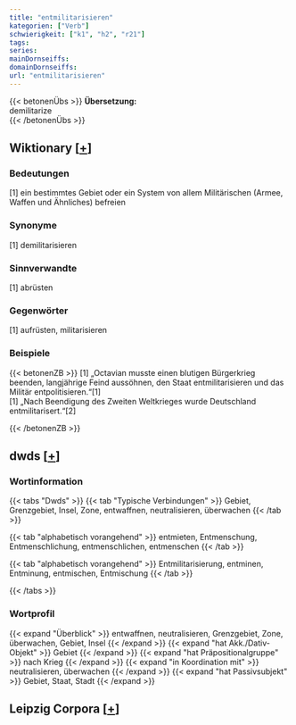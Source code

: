```yaml
---
title: "entmilitarisieren"
kategorien: ["Verb"]
schwierigkeit: ["k1", "h2", "r21"]
tags:
series:
mainDornseiffs:
domainDornseiffs:
url: "entmilitarisieren"
---
```


{{< betonenÜbs >}}
**Übersetzung:**  
demilitarize  
{{< /betonenÜbs >}}

## Wiktionary [[+](https://de.wiktionary.org/wiki/entmilitarisieren)]

### Bedeutungen
[1] ein bestimmtes Gebiet oder ein System von allem Militärischen (Armee, Waffen und Ähnliches) befreien  

### Synonyme
[1] demilitarisieren  

### Sinnverwandte
[1] abrüsten  

### Gegenwörter
[1] aufrüsten, militarisieren  

### Beispiele
{{< betonenZB >}}
[1] „Octavian musste einen blutigen Bürgerkrieg beenden, langjährige Feind aussöhnen, den Staat entmilitarisieren und das Militär entpolitisieren.“[1]  
[1] „Nach Beendigung des Zweiten Weltkrieges wurde Deutschland entmilitarisert.“[2]  

{{< /betonenZB >}}


## dwds [[+](https://www.dwds.de/wb/entmilitarisieren)]

### Wortinformation
{{< tabs "Dwds" >}}
{{< tab "Typische Verbindungen" >}}
Gebiet, Grenzgebiet, Insel, Zone, entwaffnen, neutralisieren, überwachen
{{< /tab >}}

{{< tab "alphabetisch vorangehend" >}}
entmieten, Entmenschung, Entmenschlichung, entmenschlichen, entmenschen
{{< /tab >}}

{{< tab "alphabetisch vorangehend" >}}
Entmilitarisierung, entminen, Entminung, entmischen, Entmischung
{{< /tab >}}

{{< /tabs >}}

### Wortprofil
{{< expand "Überblick" >}} entwaffnen, neutralisieren, Grenzgebiet, Zone, überwachen, Gebiet, Insel {{< /expand >}}
{{< expand "hat Akk./Dativ-Objekt" >}} Gebiet {{< /expand >}}
{{< expand "hat Präpositionalgruppe" >}} nach Krieg {{< /expand >}}
{{< expand "in Koordination mit" >}} neutralisieren, überwachen {{< /expand >}}
{{< expand "hat Passivsubjekt" >}} Gebiet, Staat, Stadt {{< /expand >}}

## Leipzig Corpora [[+](https://corpora.uni-leipzig.de/en/res?word=entmilitarisieren&corpusId=deu_newscrawl-public_2018)]

